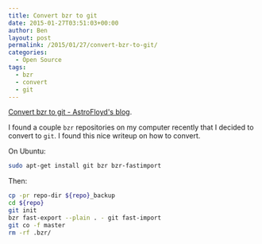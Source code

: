 ```yaml
---
title: Convert bzr to git
date: 2015-01-27T03:51:03+00:00
author: Ben
layout: post
permalink: /2015/01/27/convert-bzr-to-git/
categories:
  - Open Source
tags:
  - bzr
  - convert
  - git
---
```

[Convert bzr to git - AstroFloyd's blog](https://astrofloyd.wordpress.com/2012/09/06/convert-bzr-to-git/).

I found a couple `bzr` repositories on my computer recently that I decided to convert to `git`. I found this nice writeup on how to convert.

On Ubuntu:

```sh
sudo apt-get install git bzr bzr-fastimport
```

Then:

```sh
cp -pr repo-dir ${repo}_backup
cd ${repo}
git init
bzr fast-export --plain . - git fast-import
git co -f master
rm -rf .bzr/
```